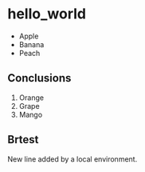 # hello_world

- Apple
- Banana
- Peach

## Conclusions
1. Orange
1. Grape
1. Mango

## Brtest
New line added by a local environment.

